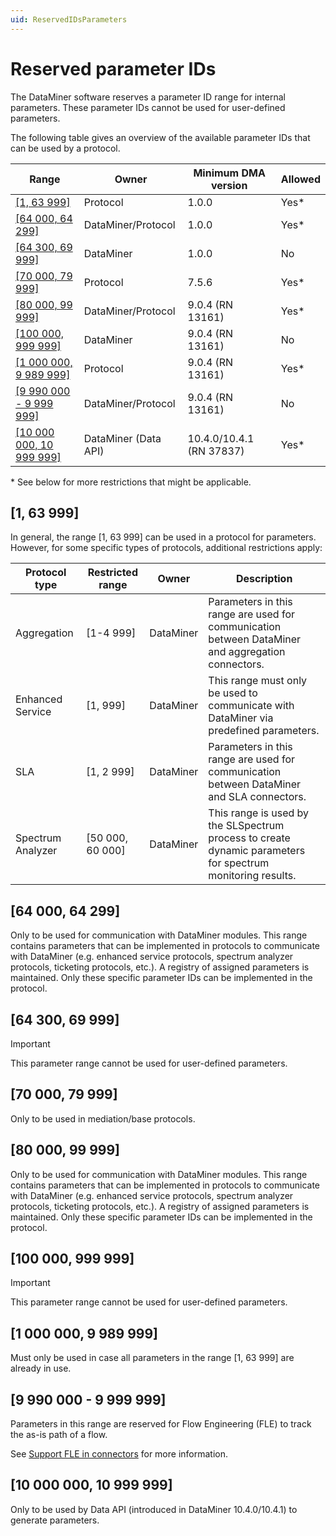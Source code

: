 ```yaml
---
uid: ReservedIDsParameters
---
```


# Reserved parameter IDs

The DataMiner software reserves a parameter ID range for internal parameters. These parameter IDs cannot be used for user-defined parameters.

The following table gives an overview of the available parameter IDs that can be used by a protocol.

|Range|Owner|Minimum DMA version|Allowed|
|--- |--- |--- |--- |
|[[1, 63 999]](#1-63-999)|Protocol|1.0.0|Yes*|
|[[64 000, 64 299]](#64-000-64-299)|DataMiner/Protocol|1.0.0|Yes*|
|[[64 300, 69 999]](#64-300-69-999)|DataMiner|1.0.0|No|
|[[70 000, 79 999]](#70-000-79-999)|Protocol|7.5.6|Yes*|
|[[80 000, 99 999]](#80-000-99-999)|DataMiner/Protocol|9.0.4 (RN 13161)|Yes*|
|[[100 000, 999 999]](#100-000-999-999)|DataMiner|9.0.4 (RN 13161)|No|
|[[1 000 000, 9 989 999]](#1-000-000-9-989-999)|Protocol|9.0.4 (RN 13161)|Yes*|
|[[9 990 000 - 9 999 999]](#9-990-000---9-999-999)|DataMiner/Protocol|9.0.4 (RN 13161)|No|
|[[10 000 000, 10 999 999]](#10-000-000-10-999-999)|DataMiner (Data API)|10.4.0/10.4.1 (RN 37837)|Yes*|

\* See below for more restrictions that might be applicable.

## [1, 63 999]

In general, the range [1, 63 999] can be used in a protocol for parameters. However, for some specific types of protocols, additional restrictions apply:

|Protocol type|Restricted range|Owner|Description|
|--- |--- |--- |--- |
|Aggregation|[1-4 999]|DataMiner|Parameters in this range are used for communication between DataMiner and aggregation connectors.|
|Enhanced Service|[1, 999]|DataMiner|This range must only be used to communicate with DataMiner via predefined parameters.|
|SLA|[1, 2 999]|DataMiner|Parameters in this range are used for communication between DataMiner and SLA connectors.|
|Spectrum Analyzer|[50 000, 60 000]|DataMiner|This range is used by the SLSpectrum process to create dynamic parameters for spectrum monitoring results.|

## [64 000, 64 299]

Only to be used for communication with DataMiner modules. This range contains parameters that can be implemented in protocols to communicate with DataMiner (e.g. enhanced service protocols, spectrum analyzer protocols, ticketing protocols, etc.). A registry of assigned parameters is maintained. Only these specific parameter IDs can be implemented in the protocol.

## [64 300, 69 999]

> [!IMPORTANT]
> This parameter range cannot be used for user-defined parameters.

## [70 000, 79 999]

Only to be used in mediation/base protocols.

## [80 000, 99 999]

Only to be used for communication with DataMiner modules. This range contains parameters that can be implemented in protocols to communicate with DataMiner (e.g. enhanced service protocols, spectrum analyzer protocols, ticketing protocols, etc.). A registry of assigned parameters is maintained. Only these specific parameter IDs can be implemented in the protocol.<!-- RN 13161 -->

## [100 000, 999 999]

> [!IMPORTANT]
> This parameter range cannot be used for user-defined parameters.

## [1 000 000, 9 989 999]

Must only be used in case all parameters in the range [1, 63 999] are already in use.<!-- RN 13161 -->

## [9 990 000 - 9 999 999]

Parameters in this range are reserved for Flow Engineering (FLE) to track the as-is path of a flow.

See [Support FLE in connectors](https://github.com/SkylineCommunications/SLC-C-Example_FlowEngineering/blob/main/README.md) for more information.

## [10 000 000, 10 999 999]

Only to be used by Data API (introduced in DataMiner 10.4.0/10.4.1<!-- RN 37837 -->) to generate parameters.
